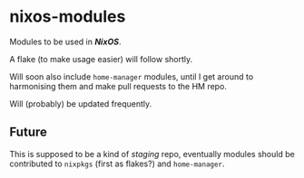 # nixos-modules

Modules to be used in ***NixOS***.

A flake (to make usage easier) will follow shortly.

Will soon also include `home-manager` modules, until I get around to harmonising them and make pull requests to the HM repo.

Will (probably) be updated frequently.

## Future

This is supposed to be a kind of *staging* repo, eventually modules should be contributed to `nixpkgs` (first as flakes?) and `home-manager`.

